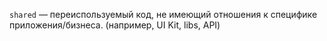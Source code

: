`shared` — переиспользуемый код, не имеющий отношения к специфике приложения/бизнеса. (например, UI Kit, libs, API)

